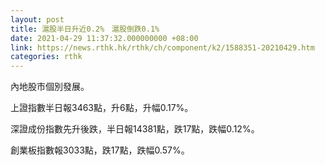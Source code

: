 ```yaml
---
layout: post
title: 滬股半日升近0.2%　滬股倒跌0.1%
date: 2021-04-29 11:37:32.000000000 +08:00
link: https://news.rthk.hk/rthk/ch/component/k2/1588351-20210429.htm
categories: rthk
---
```


內地股市個別發展。

上證指數半日報3463點，升6點，升幅0.17%。

深證成份指數先升後跌，半日報14381點，跌17點，跌幅0.12%。

創業板指數報3033點，跌17點，跌幅0.57%。

